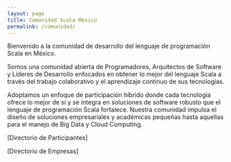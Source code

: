 ```yaml
---
layout: page
title: Comunidad Scala México
permalink: /comunidad/
---
```


Bienvenido a la comunidad de desarrollo del lenguaje de programación Scala en México.

Somos una comunidad abierta de Programadores, Arquitectos de Software y Líderes de Desarrollo enfocados en obtener 
lo mejor del lenguaje Scala a través del trabajo colaborativo y el aprendizaje continuo de sus tecnologías.

Adoptamos un enfoque de participación híbrido donde cada tecnología ofrece lo mejor de sí y se integra
en soluciones de software robusto que el lenguaje de programación Scala fortalece. Nuestra comunidad impulsa
el diseño de soluciones empresariales y académicas pequeñas hasta aquellas para el manejo de Big Data y Cloud Computing.

[Directorio de Participantes]

[Directorio de Empresas]

